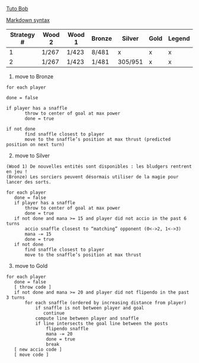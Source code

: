 [Tuto Bob](https://www.codingame.com/blog/lazy-keep-simple/?utm_source=codingame&utm_medium=details-page&utm_campaign=cg-blog&utm_content=fantastic-bits)

[Markdown syntax](https://www.ionos.fr/digitalguide/sites-internet/developpement-web/markdown/)

|Strategy #|Wood 2|Wood 1|Bronze|Silver|Gold|Legend|
|-|-|-|-|-|-|-|
|1|1/267|1/423|8/481|x|x|x|
|2|1/267|1/423|1/481|305/951|x|x|

1. move to Bronze

```
for each player

done = false

if player has a snaffle
       throw to center of goal at max power
       done = true
       
if not done
       find snaffle closest to player
       move to the snaffle’s position at max thrust (predicted position on next turn)
```

2. move to Silver

``` new rules:
(Wood 1) De nouvelles entités sont disponibles : les bludgers rentrent en jeu !
(Bronze) Les sorciers peuvent désormais utiliser de la magie pour lancer des sorts.
```

```
for each player
   done = false
   if player has a snaffle
       throw to center of goal at max power
       done = true
   if not done and mana >= 15 and player did not accio in the past 6 turns
       accio snaffle closest to “matching” opponent (0<->2, 1<->3)
       mana -= 15
       done = true
   if not done
       find snaffle closest to player
       move to the snaffle’s position at max thrust
```

3. move to Gold

```
for each player
   done = false
   [ throw code ]
   if not done and mana >= 20 and player did not flipendo in the past 3 turns
       for each snaffle (ordered by increasing distance from player)
           if snaffle is not between player and goal
              continue
           compute line between player and snaffle
           if line intersects the goal line between the posts
               flipendo snaffle
               mana -= 20
               done = true
               break
   [ new accio code ]
   [ move code ]
```

